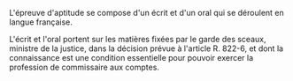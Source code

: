 L'épreuve d'aptitude se compose d'un écrit et d'un oral qui se déroulent en langue française.

L'écrit et l'oral portent sur les matières fixées par le garde des sceaux, ministre de la justice, dans la décision prévue à l'article R. 822-6, et dont la connaissance est une condition essentielle pour pouvoir exercer la profession de commissaire aux comptes.
